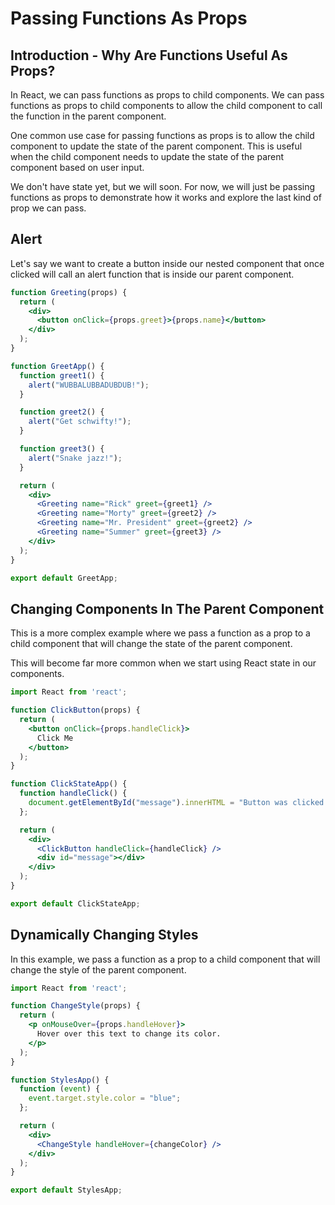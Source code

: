 # Passing Functions As Props

## Introduction - Why Are Functions Useful As Props?

In React, we can pass functions as props to child components. We can pass functions as props to child components to allow the child component to call the function in the parent component.

One common use case for passing functions as props is to allow the child component to update the state of the parent component. This is useful when the child component needs to update the state of the parent component based on user input.

We don't have state yet, but we will soon. For now, we will just be passing functions as props to demonstrate how it works and explore the last kind of prop we can pass.

## Alert

Let's say we want to create a button inside our nested component that once clicked will call an alert function that is inside our parent component.

```jsx
function Greeting(props) {
  return (
    <div>
      <button onClick={props.greet}>{props.name}</button>
    </div>
  );
}

function GreetApp() {
  function greet1() {
    alert("WUBBALUBBADUBDUB!");
  }

  function greet2() {
    alert("Get schwifty!");
  }

  function greet3() {
    alert("Snake jazz!");
  }

  return (
    <div>
      <Greeting name="Rick" greet={greet1} />
      <Greeting name="Morty" greet={greet2} />
      <Greeting name="Mr. President" greet={greet2} />
      <Greeting name="Summer" greet={greet3} />
    </div>
  );
}

export default GreetApp;
```

## Changing Components In The Parent Component

This is a more complex example where we pass a function as a prop to a child component that will change the state of the parent component.

This will become far more common when we start using React state in our components.

``` jsx
import React from 'react';

function ClickButton(props) {
  return (
    <button onClick={props.handleClick}>
      Click Me
    </button>
  );
}

function ClickStateApp() {
  function handleClick() {
    document.getElementById("message").innerHTML = "Button was clicked!";
  };

  return (
    <div>
      <ClickButton handleClick={handleClick} />
      <div id="message"></div>
    </div>
  );
}

export default ClickStateApp;
```

## Dynamically Changing Styles

In this example, we pass a function as a prop to a child component that will change the style of the parent component.

``` jsx
import React from 'react';

function ChangeStyle(props) {
  return (
    <p onMouseOver={props.handleHover}>
      Hover over this text to change its color.
    </p>
  );
}

function StylesApp() {
  function (event) {
    event.target.style.color = "blue";
  };

  return (
    <div>
      <ChangeStyle handleHover={changeColor} />
    </div>
  );
}

export default StylesApp;
```
